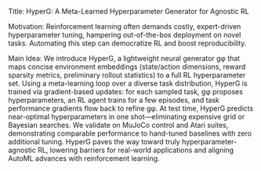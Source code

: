 Title: HyperG: A Meta-Learned Hyperparameter Generator for Agnostic RL

Motivation:
Reinforcement learning often demands costly, expert-driven hyperparameter tuning, hampering out-of-the-box deployment on novel tasks. Automating this step can democratize RL and boost reproducibility.

Main Idea:
We introduce HyperG, a lightweight neural generator gφ that maps concise environment embeddings (state/action dimensions, reward sparsity metrics, preliminary rollout statistics) to a full RL hyperparameter set. Using a meta-learning loop over a diverse task distribution, HyperG is trained via gradient-based updates: for each sampled task, gφ proposes hyperparameters, an RL agent trains for a few episodes, and task performance gradients flow back to refine gφ. At test time, HyperG predicts near-optimal hyperparameters in one shot—eliminating expensive grid or Bayesian searches. We validate on MuJoCo control and Atari suites, demonstrating comparable performance to hand-tuned baselines with zero additional tuning. HyperG paves the way toward truly hyperparameter-agnostic RL, lowering barriers for real-world applications and aligning AutoML advances with reinforcement learning.